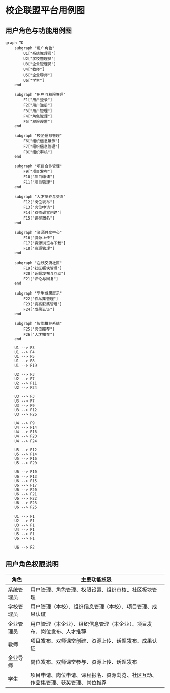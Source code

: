 # 校企联盟平台用例图

## 用户角色与功能用例图

```mermaid
graph TD
    subgraph "用户角色"
        U1["系统管理员"]
        U2["学校管理员"]
        U3["企业管理员"]
        U4["教师"]
        U5["企业导师"]
        U6["学生"]
    end
    
    subgraph "用户与权限管理"
        F1["用户登录"]
        F2["用户注册"]
        F3["用户管理"]
        F4["角色管理"]
        F5["权限设置"]
    end
    
    subgraph "校企信息管理"
        F6["组织信息展示"]
        F7["组织信息管理"]
        F8["组织审核"]
    end
    
    subgraph "项目合作管理"
        F9["项目发布"]
        F10["项目申请"]
        F11["项目管理"]
    end
    
    subgraph "人才培养与交流"
        F12["岗位发布"]
        F13["岗位申请"]
        F14["双师课堂创建"]
        F15["课程报名"]
    end
    
    subgraph "资源共享中心"
        F16["资源上传"]
        F17["资源浏览与下载"]
        F18["资源管理"]
    end
    
    subgraph "在线交流社区"
        F19["社区板块管理"]
        F20["话题发布与互动"]
        F21["评论与回复"]
    end
    
    subgraph "学生成果展示"
        F22["作品集管理"]
        F23["竞赛获奖管理"]
        F24["成果认证"]
    end
    
    subgraph "智能推荐系统"
        F25["岗位推荐"]
        F26["人才推荐"]
    end
    
    U1 --> F3
    U1 --> F4
    U1 --> F5
    U1 --> F8
    U1 --> F19
    
    U2 --> F3
    U2 --> F7
    U2 --> F11
    U2 --> F24
    
    U3 --> F3
    U3 --> F7
    U3 --> F9
    U3 --> F12
    U3 --> F26
    
    U4 --> F9
    U4 --> F14
    U4 --> F16
    U4 --> F20
    U4 --> F24
    
    U5 --> F12
    U5 --> F14
    U5 --> F16
    U5 --> F20
    
    U6 --> F10
    U6 --> F13
    U6 --> F15
    U6 --> F17
    U6 --> F20
    U6 --> F21
    U6 --> F22
    U6 --> F23
    U6 --> F25
    
    U1 --> F1
    U2 --> F1
    U3 --> F1
    U4 --> F1
    U5 --> F1
    U6 --> F1
    
    U6 --> F2
```

## 用户角色权限说明

| 角色 | 主要功能权限 |
| --- | --- |
| 系统管理员 | 用户管理、角色管理、权限设置、组织审核、社区板块管理 |
| 学校管理员 | 用户管理（本校）、组织信息管理（本校）、项目管理、成果认证 |
| 企业管理员 | 用户管理（本企业）、组织信息管理（本企业）、项目发布、岗位发布、人才推荐 |
| 教师 | 项目发布、双师课堂创建、资源上传、话题发布、成果认证 |
| 企业导师 | 岗位发布、双师课堂参与、资源上传、话题发布 |
| 学生 | 项目申请、岗位申请、课程报名、资源浏览、社区互动、作品集管理、获奖管理、岗位推荐 | 